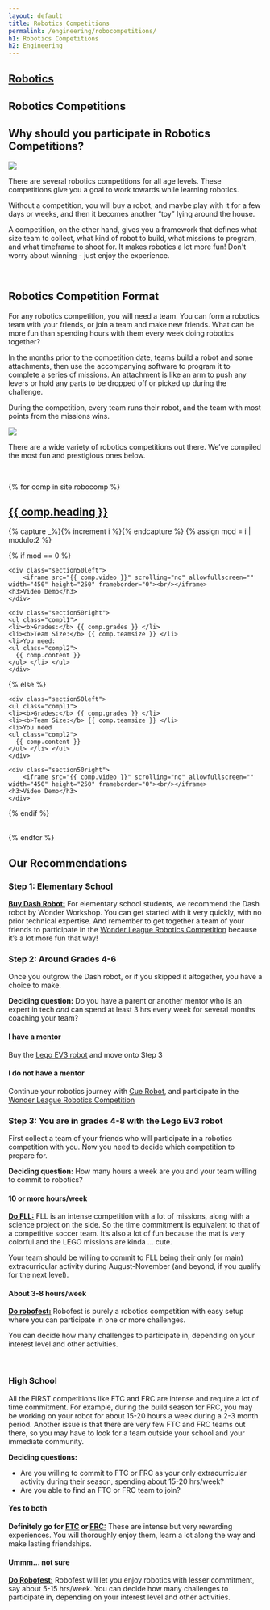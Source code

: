 ```yaml
---
layout: default
title: Robotics Competitions
permalink: /engineering/robocompetitions/
h1: Robotics Competitions
h2: Engineering
---
```

<section50short style="height: 75px; padding-bottom:10px">
  <div class="tabinactive">
    <h2><a href="/engineering/robotics">Robotics</a></h2>
  </div>
  <div class="tabactive">
    <h2>Robotics Competitions</h2>
  </div>
</section50short>

<section50> 
<h2>Why should you participate in Robotics Competitions?</h2>
<img class="section50left" src="/images/engg/EmanueleRobot.jpg">

<div class="section50right">
<p>There are several robotics competitions for all age levels. These competitions give you a goal to work towards while learning robotics. </p>
<p>Without a competition, you will buy a robot, and maybe play with it for a few days or weeks, and then it becomes another “toy” lying around the house.</p> 
<p>A competition, on the other hand, gives you a framework that defines what size team to collect, what kind of robot to build, what missions to program, and what timeframe to shoot for. It makes robotics a lot more fun!
Don't worry about winning - just enjoy the experience. </p>
 </div>
</section50>
<br>

<section50>
<h2>Robotics Competition Format</h2>

<div class="section50left">
<p>For any robotics competition, you will need a team. You can form a robotics team with your friends, or join a team and make new friends. What can be more fun than spending hours with them every week doing robotics together? </p>

<p>In the months prior to the competition date, teams build a robot and some attachments, then use the accompanying software to program it to complete a series of missions. An attachment is like an arm to push any levers or hold any parts to be dropped off or picked up during the challenge. </p>
<p>During the competition, every team runs their robot, and the team with most points from the missions wins. </p>

</div>

<img class="section50right" src="/images/engg/EmanueleTeam.jpg">

</section50>
<section50short>
<p>There are a wide variety of robotics competitions out there. We’ve compiled the most fun and prestigious ones below. </p>
</section50short>

<br>

{% for comp in site.robocomp %}  
<section50> 
  <h2> <a href=" {{ comp.toplink }} " target="_blank">{{ comp.heading }} </a> </h2>

  <!-- Use capture to prevent outputting i -->
  {% capture _%}{% increment i %}{% endcapture %}
  {% assign mod = i | modulo:2 %}

  <!-- For even loop runs, put pic to left. Switch for odd -->
  {% if mod == 0 %}

    <div class="section50left">
        <iframe src="{{ comp.video }}" scrolling="no" allowfullscreen="" width="450" height="250" frameborder="0"><br/></iframe>
    <h3>Video Demo</h3>
    </div>

    <div class="section50right">
    <ul class="compl1">
    <li><b>Grades:</b> {{ comp.grades }} </li>
    <li><b>Team Size:</b> {{ comp.teamsize }} </li>
    <li>You need:
    <ul class="compl2">
      {{ comp.content }} 
    </ul> </li> </ul>
    </div>

  {% else %}

    <div class="section50left">
    <ul class="compl1">
    <li><b>Grades:</b> {{ comp.grades }} </li>
    <li><b>Team Size:</b> {{ comp.teamsize }} </li>
    <li>You need
    <ul class="compl2">
      {{ comp.content }} 
    </ul> </li> </ul>
    </div>

    <div class="section50right">
        <iframe src="{{ comp.video }}" scrolling="no" allowfullscreen="" width="450" height="250" frameborder="0"><br/></iframe>
    <h3>Video Demo</h3>
    </div>

  {% endif %}

</section50>
<br>
{% endfor %}

<!--section50 style="min-height: 200px;">
  <h2>Our Recommendations</h2>

  <div class="section50left">
  <img style="width:200px" src="/images/stem/Maze.png">
  <div class="license">
   <a href="https://www.wannapik.com/vectors/5479" target="_blank">Image</a>
      <a href="https://creativecommons.org/licenses/by/3.0/" target="_blank">licensed</a> from Wannapik Studio
  </div>
  </div>
  <div class="section50right">
    <ul class="disc" style="padding-left:40px"> 
    <li>Are you lost in a maze of choices?</li>
    <li>No worries! We'll help you navigate</li>
    <li>Try the recommendations below to decide which competitions are right for <i>you</i></li>
    </ul>
  </div>
</section50-->

<section50short> 
<div class="tabcenter">
<h2>Our Recommendations</h2>
</div>
<h3>Step 1: Elementary School</h3>
<p><b><a href="https://wwww.amazon.com/Wonder-Workshop-Dash-Activated-Programming/dp/B00SKURVKY" target="_blank">Buy Dash Robot:</a></b> For elementary school students, we recommend the Dash robot by Wonder Workshop. You can get started with it very quickly, with no prior technical expertise. And remember to get together a team of your friends to participate in the <a href="https://www.makewonder.com/classroom/robotics-competition/" target="_blank">Wonder League Robotics Competition</a> because it’s a lot more fun that way! </p>

<h3>Step 2: Around Grades 4-6</h3>
<p> Once you outgrow the Dash robot, or if you skipped it altogether, you have a choice to make. </p>
<p><b>Deciding question:</b> Do you have a parent or another mentor who is an expert in tech <i>and</i> can spend at least 3 hrs every week for several months coaching your team? </p>

<div class="section50left"> 
<h4>I have a mentor</h4>
<p> Buy the <a href="https://education.lego.com/en-us/products/lego-mindstorms-education-ev3-homeschool-combo-pack/5003480" target="_blank">Lego EV3 robot</a> and move onto Step 3</p>
</div>

<div class="section50right"> 
<h4> I do not have a mentor </h4>
<p> Continue your robotics journey with <a href="https://www.amazon.com/Wonder-Workshop-QU01-13-Cue-Robot/dp/B078XXPDVV/" target="_blank">Cue Robot</a>, and participate in the <a href="https://www.makewonder.com/classroom/robotics-competition/" target="_blank">Wonder League Robotics Competition</a> </p>
</div>
</section50short> 

<section50 style="padding-top:125px"> 
<h3>Step 3: You are in grades 4-8 with the Lego EV3 robot</h3>
<p>First collect a team of your friends who will participate in a robotics competition with you. Now you need to decide which competition to prepare for. </p>
<p><b>Deciding question:</b> How many hours a week are you and your team willing to commit to robotics?</p>

<div class="section50left"> 
<h4> 10 or more hours/week </h4>
<p> <b><a href="https://www.firstinspires.org/robotics/fll" target="_blank">Do FLL:</a></b> FLL is an intense competition with a lot of missions, along with a science project on the side. So the time commitment is equivalent to that of a competitive soccer team. It’s also a lot of fun because the mat is very colorful and the LEGO missions are kinda … cute.</p>
<p>Your team should be willing to commit to FLL being their only (or main) extracurricular activity during August-November (and beyond, if you qualify for the next level). </p>
</div>

<div class="section50right"> 
<h4> About 3-8 hours/week </h4>
<p> <b><a href="https://www.robofest.net/" target="_blank">Do robofest:</a></b> Robofest is purely a robotics competition with easy setup where you can participate in one or more challenges.</p>
<p>You can decide how many challenges to participate in, depending on your interest level and other activities.</p>
</div>
</section50>
<br>

<section50short>
<h3>High School</h3>
<p>All the FIRST competitions like FTC and FRC are intense and require a lot of time commitment. For example, during the build season for FRC, you may be working on your robot for about 15-20 hours a week during a 2-3 month period. Another issue is that there are very few FTC and FRC teams out there, so you may have to look for a team outside your school and your immediate community. </p>
<p><b>Deciding questions:</b></p>
<ul class="disc16l1">
<li>Are you willing to commit to FTC or FRC as your only extracurricular activity during their season, spending about 15-20 hrs/week?</li>
<li>Are you able to find an FTC or FRC team to join?</li>
</ul>

<div class="section50left"> 
<h4> Yes to both </h4>
<p><b>Definitely go for <a href="https://www.firstinspires.org/robotics/ftc" target="_blank">FTC</a> or <a href="https://www.firstinspires.org/robotics/frc" target="_blank">FRC:</a></b> These are intense but very rewarding experiences. You will thoroughly enjoy them, learn a lot along the way and make lasting friendships.</p>
</div>
<div class="section50right"> 
<h4>Ummm... not sure</h4>
<p><b><a href="https://www.robofest.net/" target="_blank">Do Robofest:</a></b> Robofest will let you enjoy robotics with lesser commitment, say about 5-15 hrs/week. You can decide how many challenges to participate in, depending on your interest level and other activities.</p>
</div>
<br>
</section50short>